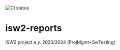 ![CI status](https://github.com/StefanoBelli/isw2-reports/actions/workflows/ci.yml/badge.svg)
# isw2-reports
ISW2 project a.y. 2023/2024 (ProjMgmt+SwTesting)
